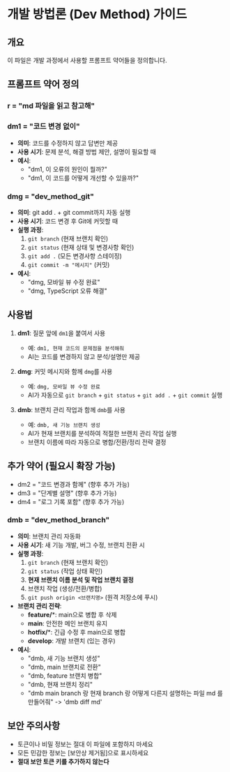 # 개발 방법론 (Dev Method) 가이드

## 개요
이 파일은 개발 과정에서 사용할 프롬프트 약어들을 정의합니다.

## 프롬프트 약어 정의

### r = "md 파일을 읽고 참고해"

### dm1 = "코드 변경 없이"
- **의미**: 코드를 수정하지 않고 답변만 제공
- **사용 시기**: 문제 분석, 해결 방법 제안, 설명이 필요할 때
- **예시**: 
  - "dm1, 이 오류의 원인이 뭘까?"
  - "dm1, 이 코드를 어떻게 개선할 수 있을까?"

### dmg = "dev_method_git"
- **의미**: git add . + git commit까지 자동 실행
- **사용 시기**: 코드 변경 후 Git에 커밋할 때
- **실행 과정**:
  1. `git branch` (현재 브랜치 확인)
  2. `git status` (현재 상태 및 변경사항 확인)
  3. `git add .` (모든 변경사항 스테이징)
  4. `git commit -m "메시지"` (커밋)
- **예시**: 
  - "dmg, 모바일 뷰 수정 완료"
  - "dmg, TypeScript 오류 해결"

## 사용법
1. **dm1**: 질문 앞에 `dm1`을 붙여서 사용
   - 예: `dm1, 현재 코드의 문제점을 분석해줘`
   - AI는 코드를 변경하지 않고 분석/설명만 제공

2. **dmg**: 커밋 메시지와 함께 `dmg`를 사용
   - 예: `dmg, 모바일 뷰 수정 완료`
   - AI가 자동으로 `git branch` + `git status` + `git add .` + `git commit` 실행

3. **dmb**: 브랜치 관리 작업과 함께 `dmb`를 사용
   - 예: `dmb, 새 기능 브랜치 생성`
   - AI가 현재 브랜치를 분석하여 적절한 브랜치 관리 작업 실행
   - 브랜치 이름에 따라 자동으로 병합/전환/정리 전략 결정

## 추가 약어 (필요시 확장 가능)
- dm2 = "코드 변경과 함께" (향후 추가 가능)
- dm3 = "단계별 설명" (향후 추가 가능)
- dm4 = "로그 기록 포함" (향후 추가 가능)

### dmb = "dev_method_branch"
- **의미**: 브랜치 관리 자동화
- **사용 시기**: 새 기능 개발, 버그 수정, 브랜치 전환 시
- **실행 과정**:
  1. `git branch` (현재 브랜치 확인)
  2. `git status` (작업 상태 확인)
  3. **현재 브랜치 이름 분석 및 작업 브랜치 결정**
  4. 브랜치 작업 (생성/전환/병합)
  5. `git push origin <브랜치명>` (원격 저장소에 푸시)
- **브랜치 관리 전략**:
  - **feature/***: main으로 병합 후 삭제
  - **main**: 안전한 메인 브랜치 유지
  - **hotfix/***: 긴급 수정 후 main으로 병합
  - **develop**: 개발 브랜치 (있는 경우)
- **예시**:
  - "dmb, 새 기능 브랜치 생성"
  - "dmb, main 브랜치로 전환"
  - "dmb, feature 브랜치 병합"
  - "dmb, 현재 브랜치 정리"
  - "dmb main branch 랑 현재 branch 랑 어떻게 다른지 설명하는 파일 md 를 만들어줘" -> 'dmb diff md'
  
## 보안 주의사항
- 토큰이나 비밀 정보는 절대 이 파일에 포함하지 마세요
- 모든 민감한 정보는 [보안상 제거됨]으로 표시하세요
- **절대 보안 토큰 키를 추가하지 않는다**

